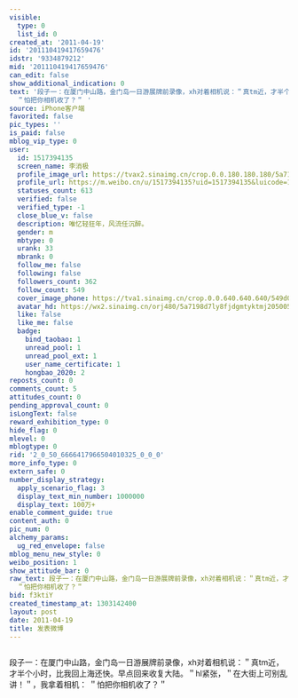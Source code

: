 ```yaml
---
visible:
  type: 0
  list_id: 0
created_at: '2011-04-19'
id: '201110419417659476'
idstr: '9334879212'
mid: '201110419417659476'
can_edit: false
show_additional_indication: 0
text: '段子一：在厦门中山路，金门岛一日游展牌前录像，xh对着相机说：＂真tm近，才半个小时，比我回上海还快。早点回来收复大陆。＂hl紧张，＂在大街上可别乱讲！＂，我拿着相机：
  ＂怕把你相机收了？＂ '
source: iPhone客户端
favorited: false
pic_types: ''
is_paid: false
mblog_vip_type: 0
user:
  id: 1517394135
  screen_name: 李消极
  profile_image_url: https://tvax2.sinaimg.cn/crop.0.0.180.180.180/5a7198d7ly8fjdgmtyktmj20500500so.jpg?KID=imgbed,tva&Expires=1606400094&ssig=R20FI%2FSL17
  profile_url: https://m.weibo.cn/u/1517394135?uid=1517394135&luicode=10000011&lfid=2304131517394135_-_WEIBO_SECOND_PROFILE_WEIBO
  statuses_count: 613
  verified: false
  verified_type: -1
  close_blue_v: false
  description: 唯忆轻狂年，风流任沉醉。
  gender: m
  mbtype: 0
  urank: 33
  mbrank: 0
  follow_me: false
  following: false
  followers_count: 362
  follow_count: 549
  cover_image_phone: https://tva1.sinaimg.cn/crop.0.0.640.640.640/549d0121tw1egm1kjly3jj20hs0hsq4f.jpg
  avatar_hd: https://wx2.sinaimg.cn/orj480/5a7198d7ly8fjdgmtyktmj20500500so.jpg
  like: false
  like_me: false
  badge:
    bind_taobao: 1
    unread_pool: 1
    unread_pool_ext: 1
    user_name_certificate: 1
    hongbao_2020: 2
reposts_count: 0
comments_count: 5
attitudes_count: 0
pending_approval_count: 0
isLongText: false
reward_exhibition_type: 0
hide_flag: 0
mlevel: 0
mblogtype: 0
rid: '2_0_50_6666417966504010325_0_0_0'
more_info_type: 0
extern_safe: 0
number_display_strategy:
  apply_scenario_flag: 3
  display_text_min_number: 1000000
  display_text: 100万+
enable_comment_guide: true
content_auth: 0
pic_num: 0
alchemy_params:
  ug_red_envelope: false
mblog_menu_new_style: 0
weibo_position: 1
show_attitude_bar: 0
raw_text: 段子一：在厦门中山路，金门岛一日游展牌前录像，xh对着相机说：＂真tm近，才半个小时，比我回上海还快。早点回来收复大陆。＂hl紧张，＂在大街上可别乱讲！＂，我拿着相机：
  ＂怕把你相机收了？＂ ​​​
bid: f3ktiY
created_timestamp_at: 1303142400
layout: post
date: 2011-04-19
title: 发表微博
---
```


![]()

段子一：在厦门中山路，金门岛一日游展牌前录像，xh对着相机说：＂真tm近，才半个小时，比我回上海还快。早点回来收复大陆。＂hl紧张，＂在大街上可别乱讲！＂，我拿着相机： ＂怕把你相机收了？＂ 

